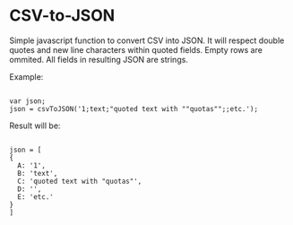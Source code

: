 # CSV-to-JSON
Simple javascript function to convert CSV into JSON. It will respect double quotes and new line characters within quoted fields. Empty rows are ommited. All fields in resulting JSON are strings.


Example:

<code>
var json;
json = csvToJSON('1;text;"quoted text with ""quotas"";;etc.');
</code>

Result will be:

<code>
json = [ 
{
  A: '1',
  B: 'text',
  C: 'quoted text with "quotas"',
  D: '',
  E: 'etc.'
}
]
</code>


